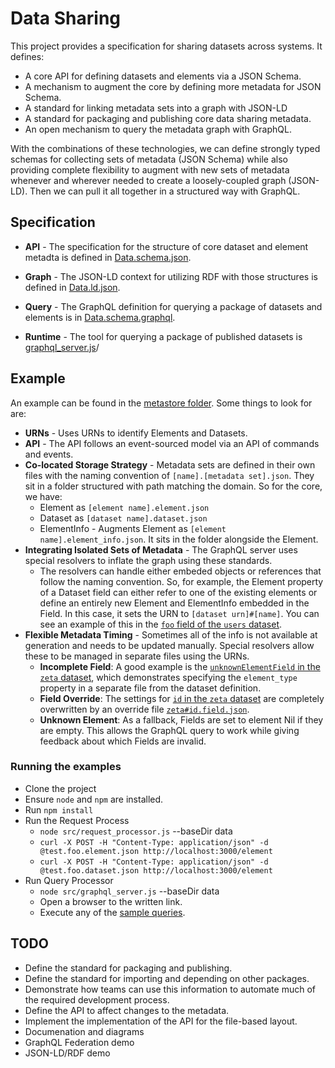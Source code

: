 # Data Sharing
This project provides a specification for sharing datasets across systems.  It defines:

* A core API for defining datasets and elements via a JSON Schema.
* A mechanism to augment the core by defining more metadata for JSON Schema.
* A standard for linking metadata sets into a graph with JSON-LD
* A standard for packaging and publishing core data sharing metadata.
* An open mechanism to query the metadata graph with GraphQL.

With the combinations of these technologies, we can define strongly typed schemas for collecting sets of metadata (JSON Schema) while also providing complete flexibility to augment with new sets of metadata whenever and wherever needed to create a loosely-coupled graph (JSON-LD). Then we can pull it all together in a structured way with GraphQL.

## Specification
* **API** - The specification for the structure of core dataset and element metadta is defined in [Data.schema.json](src/Data.schema.json).

* **Graph** - The JSON-LD context for utilizing RDF with those structures is defined in [Data.ld.json](src/Data.ld.json).

* **Query** - The GraphQL definition for querying a package of datasets and elements is in [Data.schema.graphql](src/Data.schema.graphql).

* **Runtime** - The tool for querying a package of published datasets is [graphql_server.js](graphql_server.js)/

## Example
An example can be found in the [metastore folder](metastore). Some things to look for are:

* **URNs** - Uses URNs to identify Elements and Datasets.
* **API** - The API follows an event-sourced model via an API of commands and events. 
* **Co-located Storage Strategy** - Metadata sets are defined in their own files with the naming convention of `[name].[metadata set].json`. They sit in a folder structured with path matching the domain. So for the core, we have:
   * Element as `[element name].element.json`
   * Dataset as `[dataset name].dataset.json`
   * ElementInfo - Augments Element as `[element name].element_info.json`. It sits in the folder alongside the Element.
* **Integrating Isolated Sets of Metadata** - The GraphQL server uses special resolvers to inflate the graph using these standards.
  * The resolvers can handle either embeded objects or references that follow the naming convention. So, for example, the Element property of a Dataset field can either refer to one of the existing elements or define an entirely new Element and ElementInfo embedded in the Field. In this case, it sets the URN to `[dataset urn]#[name]`. You can see an example of this in the [`foo` field of the `users` dataset](data/person/users.dataset.json).
* **Flexible Metadata Timing** - Sometimes all of the info is not available at generation and needs to be updated manually. Special resolvers allow these to be managed in separate files using the URNs. 
    * **Incomplete Field**: A good example is the [`unknownElementField` in the `zeta` dataset](data/person/zeta%23unknownElementField.element.json), which demonstrates specifying the `element_type` property in a separate file from the dataset definition.
    * **Field Override**: The settings for [`id` in the `zeta` dataset](data/person/zeta.dataset.json) are completely overwritten by an override file [`zeta#id.field.json`](data/person/zeta%23id.field.json).
    * **Unknown Element**: As a fallback, Fields are set to element Nil if they are empty. This allows the GraphQL query to work while giving feedback about which Fields are invalid.

### Running the examples
* Clone the project
* Ensure `node` and `npm` are installed.
* Run `npm install`
* Run the Request Process
  * `node src/request_processor.js` --baseDir data
  * `curl -X POST -H "Content-Type: application/json" -d @test.foo.element.json http://localhost:3000/element`
  * `curl -X POST -H "Content-Type: application/json" -d @test.foo.dataset.json http://localhost:3000/element`
* Run Query Processor
  * `node src/graphql_server.js` --baseDir data
  * Open a browser to the written link.
  * Execute any of the [sample queries](example_graphql_queries.json).


## TODO
* Define the standard for packaging and publishing.
* Define the standard for importing and depending on other packages.
* Demonstrate how teams can use this information to automate much of the required development process.
* Define the API to affect changes to the metadata.
* Implement the implementation of the API for the file-based layout.
* Documenation and diagrams
* GraphQL Federation demo
* JSON-LD/RDF demo
